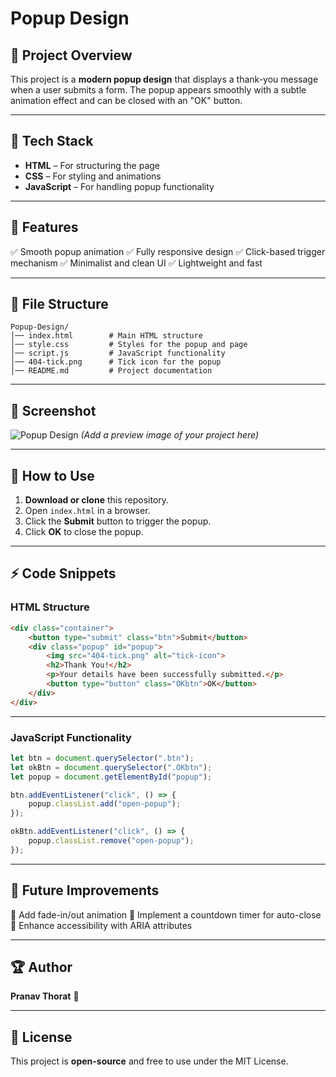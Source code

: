 # Popup Design

## 📌 Project Overview
This project is a **modern popup design** that displays a thank-you message when a user submits a form. The popup appears smoothly with a subtle animation effect and can be closed with an "OK" button.

---

## 🎨 Tech Stack
- **HTML** – For structuring the page
- **CSS** – For styling and animations
- **JavaScript** – For handling popup functionality

---

## 🚀 Features
✅ Smooth popup animation
✅ Fully responsive design
✅ Click-based trigger mechanism
✅ Minimalist and clean UI
✅ Lightweight and fast

---

## 📂 File Structure
```
Popup-Design/
│── index.html        # Main HTML structure
│── style.css         # Styles for the popup and page
│── script.js         # JavaScript functionality
│── 404-tick.png      # Tick icon for the popup
│── README.md         # Project documentation
```

---

## 📸 Screenshot
![Popup Design](preview.png) *(Add a preview image of your project here)*

---

## 🎯 How to Use
1. **Download or clone** this repository.
2. Open `index.html` in a browser.
3. Click the **Submit** button to trigger the popup.
4. Click **OK** to close the popup.

---

## ⚡ Code Snippets
### HTML Structure
```html
<div class="container">
    <button type="submit" class="btn">Submit</button>
    <div class="popup" id="popup">
        <img src="404-tick.png" alt="tick-icon">
        <h2>Thank You!</h2>
        <p>Your details have been successfully submitted.</p>
        <button type="button" class="OKbtn">OK</button>
    </div>
</div>
```

---

### JavaScript Functionality
```js
let btn = document.querySelector(".btn");
let okBtn = document.querySelector(".OKbtn");
let popup = document.getElementById("popup");

btn.addEventListener("click", () => {
    popup.classList.add("open-popup");
});

okBtn.addEventListener("click", () => {
    popup.classList.remove("open-popup");
});
```

---

## 🌟 Future Improvements
🔹 Add fade-in/out animation
🔹 Implement a countdown timer for auto-close
🔹 Enhance accessibility with ARIA attributes

---

## 🏆 Author
**Pranav Thorat** 🚀  

---

## 📜 License
This project is **open-source** and free to use under the MIT License.

